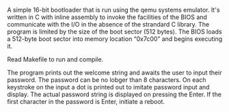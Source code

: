 A simple 16-bit bootloader that is run using the qemu systems emulator. It's written in C with inline assembly to invoke the facilities of the BIOS and communicate with the I/O in the absence of the strandard C library. The program is limited by the size of the boot sector (512 bytes). The BIOS loads a 512-byte boot sector into memory location “0x7c00” and begins executing it.

Read Makefile to run and compile.

The program prints out the welcome string and awaits the user to input their password. The password can be no lobger than 8 characters. On each keystroke on the input a dot is printed out to imitate password input and display. The actual password string is displayed on pressing the Enter. If the first character in the password is Enter, initiate a reboot.
